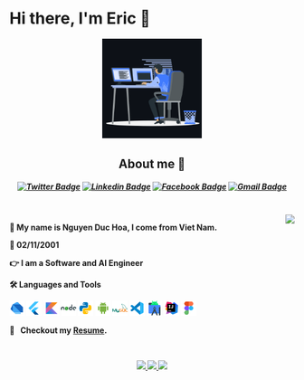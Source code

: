 <p>
  <h1 align="left"><b>Hi there, I'm Eric 🚀</h1>
</p>

<p align="center"><img src="animation.gif" width="35%"></p>

<h2 align="center">About me 🏈</h2>
<h5 align="center">

[![Twitter Badge](https://img.shields.io/badge/-Coder0211-1ca0f1?style=flat-square&labelColor=1ca0f1&logo=twitter&logoColor=white&link=https://twitter.com/@coder0211)](https://twitter.com/@coder0211) [![Linkedin Badge](https://img.shields.io/badge/-Coder0211-blue?style=flat-square&logo=Linkedin&logoColor=white&link=https://www.linkedin.com/in/coder0211/)](https://www.linkedin.com/in/coder0211/)
[![Facebook Badge](https://img.shields.io/badge/-NguyenHoa-3B5998?style=flat-square&logo=Facebook&logoColor=white&link=https://www.facebook.com/coder0211)](https://www.facebook.com/coder0211)
[![Gmail Badge](https://img.shields.io/badge/-nguyenduchoa.data@gmail.com-c14438?style=flat-square&logo=Gmail&logoColor=white&link=mailto:nguyenduchoa.data@gmail.com)](mailto:nguyenduchoa.data@gmail.com)

</h5>
<br />
<img align="right"  src="https://github-readme-stats.vercel.app/api/top-langs/?username=coder0211&layout=compact&theme=github_dark&hide_border=true"/>
<p>
🌱 My name is Nguyen Duc Hoa, I come from Viet Nam.

🎂 02/11/2001

👉 I am a Software and AI Engineer

🛠 Languages and Tools

<code><img height="27" src="https://raw.githubusercontent.com/coder0211/coder0211/main/languages_tools/dart.svg" alt="cpp"></code>
<code><img height="27" src="https://raw.githubusercontent.com/coder0211/coder0211/main/languages_tools/flutter.svg" alt="cpp"></code>
<code><img height="27" src="https://raw.githubusercontent.com/coder0211/coder0211/main/languages_tools/kotlin.svg" alt="cpp"></code>
<code><img height="27" src="https://raw.githubusercontent.com/coder0211/coder0211/main/languages_tools/nodejs.svg" alt="cpp"></code>
<code><img height="27" src="https://raw.githubusercontent.com/coder0211/coder0211/main/languages_tools/python.svg" alt="cpp"></code>
<code><img height="27" src="https://raw.githubusercontent.com/coder0211/coder0211/main/languages_tools/android-os.svg" alt="cpp"></code>
<code><img height="27" src="https://raw.githubusercontent.com/coder0211/coder0211/main/languages_tools/mysql.svg" alt="cpp"></code>
<code><img height="27" src="https://raw.githubusercontent.com/coder0211/coder0211/main/languages_tools/vscode.svg" alt="vscode"></code>
<code><img height="27" src="https://raw.githubusercontent.com/coder0211/coder0211/main/languages_tools/android-studio.svg" alt="cpp"></code>
<code><img height="27" src="https://raw.githubusercontent.com/coder0211/coder0211/main/languages_tools/intellij-idea.svg" alt="cpp"></code>
<code><img height="27" src="https://raw.githubusercontent.com/coder0211/coder0211/main/languages_tools/figma.svg" alt="cpp"></code>

🔖 &nbsp; Checkout my [Resume](https://www.figma.com/proto/hmhOl4icuIZ4YK1VjR3Tpi/Resume?page-id=821%3A11&type=design&node-id=821-12&viewport=248%2C295%2C0.93&t=ALiyqIshmbhXP7V0-1&scaling=min-zoom&mode=design).

</p>

<br />
<p align="center">
      <a href="https://github.com/coder0211">
        <img src="https://github-readme-stats.vercel.app/api?username=coder0211&theme=github_dark&show_icons=true&hide_border=true"/>
        <img src="https://github-readme-streak-stats.herokuapp.com/?user=coder0211&theme=github-dark-blue&hide_border=true" />
        <img src="https://activity-graph.herokuapp.com/graph?username=coder0211&theme=react-dark" />
    </a>
</p>
